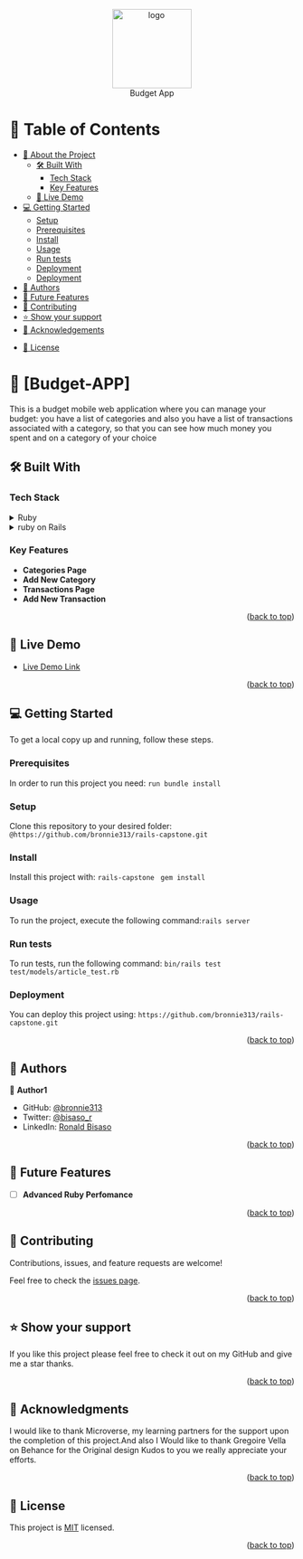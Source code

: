 <a name="readme-top"></a>
<div align="center">
  <!-- You are encouraged to replace this logo with your own! Otherwise you can also remove it. -->
  <img src="https://cdn1.iconfinder.com/data/icons/doodle-business-shop-finance-set-1/91/Doodle_Business_-_Shop_-_Finance_11-512.png" alt="logo" width="140"  height="auto" />
  <br/>
    Budget App
</div>

<!--
HOW TO USE:
This is an example of how you may give instructions on setting up your project locally.

Modify this file to match your project and remove sections that don't apply.

REQUIRED SECTIONS:
- Table of Contents
- About the Project
  - Built With
  - Live Demo
- Getting Started
- Authors
- Future Features
- Contributing
- Show your support
- Acknowledgements
- License

After you're finished please remove all the comments and instructions!
-->


<!-- TABLE OF CONTENTS -->

# 📗 Table of Contents

- [📖 About the Project](#about-project)
  - [🛠 Built With](#built-with)
    - [Tech Stack](#tech-stack)
    - [Key Features](#key-features)
   - [🚀 Live Demo](#live-demo) 
- [💻 Getting Started](#getting-started)
  - [Setup](#setup)
  - [Prerequisites](#prerequisites)
  - [Install](#install)
  - [Usage](#usage)
  - [Run tests](#run-tests)
  - [Deployment](#triangular_flag_on_post-deployment)
  - [Deployment](#triangular_flag_on_post-deployment)
- [👥 Authors](#authors)
- [🔭 Future Features](#future-features)
- [🤝 Contributing](#contributing)
- [⭐️ Show your support](#support)
- [🙏 Acknowledgements](#acknowledgements)
<!-- - [❓ FAQ](#faq) -->
- [📝 License](#license)

<!-- PROJECT DESCRIPTION -->

# 📖 [Budget-APP] <a name="about-project"></a>

This is a budget mobile web application where you can manage your budget: you have a list of categories and also you have a list of transactions associated with a category, so that you can see how much money you spent and on a category of your choice

## 🛠 Built With <a name="built-with"></a>

### Tech Stack <a name="tech-stack"></a>

<details>
<summary>Ruby</summary>
  <ul>
    <li><a href="https://www.postgresql.org/">Ruby</a></li>
  </ul>
</details>
<details>
<summary>ruby on Rails</summary>
  <ul>
    <li><a href="https://rubyonrails.org/">Ruby on Rails</a></li>
  </ul>
</details>

<!-- Features -->

### Key Features <a name="key-features"></a>

- **Categories Page**
- **Add New Category**
- **Transactions Page**
- **Add New Transaction**

<p align="right">(<a href="#readme-top">back to top</a>)</p>

<!-- LIVE DEMO -->

## 🚀 Live Demo <a name="live-demo"></a>


- [Live Demo Link](<replace-with-your-deployment-URL>) 

<p align="right">(<a href="#readme-top">back to top</a>)</p> 

<!-- GETTING STARTED -->

## 💻 Getting Started <a name="getting-started"></a>

To get a local copy up and running, follow these steps.

### Prerequisites

In order to run this project you need: ` run bundle install `

<!--
Example command:

```sh
 gem install rails
```
 -->

### Setup

Clone this repository to your desired folder: ` @https://github.com/bronnie313/rails-capstone.git `

<!--
Example commands:

```sh
  cd my-folder
  git clone git@github.com:myaccount/my-project.git
```
--->

 ### Install

Install this project with: ` rails-capstone  `
` gem install `

<!--
Example command:

```sh
  cd my-project
  gem install
```
--->

### Usage

To run the project, execute the following command:` rails server `

<!--
Example command:

```sh
  rails server
```
--->

### Run tests

To run tests, run the following command: ` bin/rails test test/models/article_test.rb `

<!--
Example command:

```sh
  bin/rails test test/models/article_test.rb
```
-->

### Deployment

You can deploy this project using: `https://github.com/bronnie313/rails-capstone.git`

<!--
Example:

```sh

```
 -->

<p align="right">(<a href="#readme-top">back to top</a>)</p>

<!-- AUTHORS -->

## 👥 Authors <a name="authors"></a>

👤 **Author1**

- GitHub: [@bronnie313](https://github.com/bronnie313)
- Twitter: [@bisaso_r](https://twitter.com/bisaso_r)
- LinkedIn: [Ronald Bisaso](https://www.linkedin.com/in/ronnie-bisaso-758017120/)

<p align="right">(<a href="#readme-top">back to top</a>)</p>

<!-- FUTURE FEATURES -->

## 🔭 Future Features <a name="future-features"></a>

- [ ] **Advanced Ruby Perfomance**

<p align="right">(<a href="#readme-top">back to top</a>)</p>

<!-- CONTRIBUTING -->

## 🤝 Contributing <a name="contributing"></a>

Contributions, issues, and feature requests are welcome!

Feel free to check the [issues page](https://github.com/bronnie313/rails-capstone/issues).

<p align="right">(<a href="#readme-top">back to top</a>)</p>

<!-- SUPPORT -->

## ⭐️ Show your support <a name="support"></a>
If you like this project please feel free to check it out on my GitHub and give me a star thanks.

<p align="right">(<a href="#readme-top">back to top</a>)</p>

<!-- ACKNOWLEDGEMENTS -->

## 🙏 Acknowledgments <a name="acknowledgements"></a>

I would like to thank Microverse, my learning partners for the support upon the completion of this project.And also I Would like to thank Gregoire Vella on Behance for the Original design Kudos to you we really appreciate your efforts. 

<p align="right">(<a href="#readme-top">back to top</a>)</p>

<!-- FAQ (optional)

## ❓ FAQ <a name="faq"></a>

> Add at least 2 questions new developers would ask when they decide to use your project.

- **[Question_1]**

  - [Answer_1]

- **[Question_2]**

  - [Answer_2]

<p align="right">(<a href="#readme-top">back to top</a>)</p>  -->

<!-- LICENSE -->

## 📝 License <a name="license"></a>

This project is [MIT](https://github.com/bronnie313/rails-capstone/blob/main/LICENSE) licensed.

<p align="right">(<a href="#readme-top">back to top</a>)</p>
